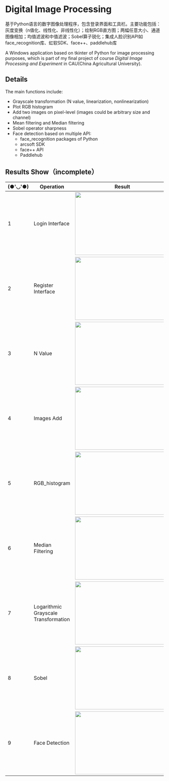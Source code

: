 # Digital Image Processing
基于Python语言的数字图像处理程序，包含登录界面和工具栏。主要功能包括：灰度变换（n值化、线性化、非线性化）；绘制RGB直方图；两幅任意大小、通道图像相加；均值滤波和中值滤波；Sobel算子锐化；集成人脸识别API如face_recognition库、虹软SDK、face++、paddlehub库

A Windows application based on tkinter of Python for image processing purposes, which is part of my final project of course *Digital Image Processing and Experiment* in CAU(China Agricultural University).

## Details
The main functions include:
- Grayscale transformation (N value, linearization, nonlinearization)
- Plot RGB histogram
- Add two images on pixel-level (images could be arbitrary size and channel)
- Mean filtering and Median filtering
- Sobel operator sharpness
- Face detection based on multiple API:
	- face_recognition packages of Python
	- arcsoft SDK
	- face++ API
	- Paddlehub

## Results Show（incomplete）

|(●'◡'●)|Operation|Result|
|---|---|----
|1|Login Interface|<img src="https://github.com/leaving-voider/Digital-Image-Processing/blob/master/screenshots/Login.png" width = "300" height = "200" alt="" align=center />
|2|Register Interface|<img src="https://github.com/leaving-voider/Digital-Image-Processing/blob/master/screenshots/register.png" width = "300" height = "200" alt="" align=center />
|3|N Value|<img src="https://github.com/leaving-voider/Digital-Image-Processing/blob/master/screenshots/n_value.png" width = "300" height = "200" alt="" align=center />
|4|Images Add|<img src="https://github.com/leaving-voider/Digital-Image-Processing/blob/master/screenshots/img_add.png" width = "300" height = "200" alt="" align=center />
|5|RGB_histogram|<img src="https://github.com/leaving-voider/Digital-Image-Processing/blob/master/screenshots/RGB_histogram.png" width = "300" height = "200" alt="" align=center />
|6|Median Filtering|<img src="https://github.com/leaving-voider/Digital-Image-Processing/blob/master/screenshots/median_filtering.png" width = "300" height = "200" alt="" align=center />
|7|Logarithmic Grayscale Transformation|<img src="https://github.com/leaving-voider/Digital-Image-Processing/blob/master/screenshots/Logarithmic_gray_scale_transformation.png" width = "300" height = "200" alt="" align=center />
|8|Sobel|<img src="https://github.com/leaving-voider/Digital-Image-Processing/blob/master/screenshots/Sobel.png" width = "300" height = "200" alt="" align=center />
|9|Face Detection|<img src="https://github.com/leaving-voider/Digital-Image-Processing/blob/master/imgs_detection/example1.png" width = "300" height = "200" alt="" align=center />
